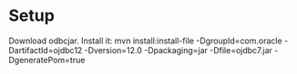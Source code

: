 # Setup
Download odbcjar. Install it: mvn install:install-file -DgroupId=com.oracle -DartifactId=ojdbc12 -Dversion=12.0 -Dpackaging=jar -Dfile=ojdbc7.jar -DgeneratePom=true
